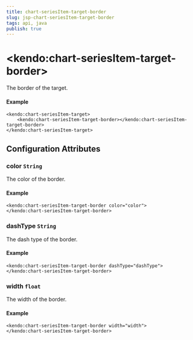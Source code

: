 ```yaml
---
title: chart-seriesItem-target-border
slug: jsp-chart-seriesItem-target-border
tags: api, java
publish: true
---
```


# \<kendo:chart-seriesItem-target-border\>

The border of the target.

#### Example
    <kendo:chart-seriesItem-target>
        <kendo:chart-seriesItem-target-border></kendo:chart-seriesItem-target-border>
    </kendo:chart-seriesItem-target>

## Configuration Attributes

### color `String`

The color of the border.

#### Example
    <kendo:chart-seriesItem-target-border color="color">
    </kendo:chart-seriesItem-target-border>

### dashType `String`

The dash type of the border.

#### Example
    <kendo:chart-seriesItem-target-border dashType="dashType">
    </kendo:chart-seriesItem-target-border>

### width `float`

The width of the border.

#### Example
    <kendo:chart-seriesItem-target-border width="width">
    </kendo:chart-seriesItem-target-border>

